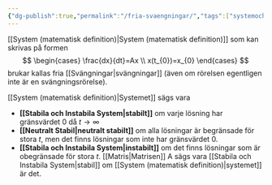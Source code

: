 ```yaml
---
{"dg-publish":true,"permalink":"/fria-svaengningar/","tags":["systemochtransformer"]}
---
```



[[System (matematisk definition)\|System (matematisk definition)]] som kan skrivas på formen 
$$
\begin{cases} \frac{dx}{dt}=Ax \\ x(t_{0})=x_{0} \end{cases}
$$
brukar kallas fria [[Svängningar\|svängningar]] (även om rörelsen egentligen inte är en svängningsrörelse).

[[System (matematisk definition)\|Systemet]] sägs vara
* **[[Stabila och Instabila System\|stabilt]]** om varje lösning har gränsvärdet 0 då $t \rightarrow \infty$ 
* **[[Neutralt Stabil\|neutralt stabilt]]** om alla lösningar är begränsade för stora $t$, men det finns lösningar som inte har gränsvärdet $0$. 
* **[[Stabila och Instabila System\|instabilt]]** om det finns lösningar som är obegränsade för stora $t$.
[[Matris\|Matrisen]] A sägs vara [[Stabila och Instabila System\|stabil]] om [[System (matematisk definition)\|systemet]] är det.